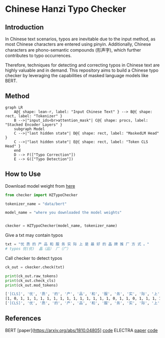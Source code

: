 # Chinese Hanzi Typo Checker

## Introduction
In Chinese text scenarios, typos are inevitable due to the input method, as most Chinese characters are entered using pinyin. Additionally, Chinese characters are phono-semantic compounds (形声字), which further contributes to typo occurrences.

Therefore, techniques for detecting and correcting typos in Chinese text are highly valuable and in demand. This repository aims to build a Chinese typo checker by leveraging the capabilities of masked language models like BERT.


## Method

```mermaid
graph LR
    A@{ shape: lean-r, label: "Input Chinese Text" } --> B@{ shape: rect, label: "Tokenizer" }
    B -->|"input_ids<br>attention_mask"| C@{ shape: procs, label: "Stacked Encoder Layers" }
    subgraph Model
    C -->|"last hidden state"| D@{ shape: rect, label: "MaskedLM Head" }
    C -->|"last hidden state"| E@{ shape: rect, label: "Token CLS Head" }
    end
    D --> F(["Typo Correction"])
    E --> G(["Typo Detection"]) 
```

## How to Use
Download model weight from [here](https://drive.google.com/drive/folders/1qxJ481h2A1gqAy4VPK60oOpt-6nlcHeX?usp=sharing)

```python
from checker import HZTypoChecker

tokenizer_name = "data/bert"

model_name = "where you downloaded the model weights"


ckecker = HZTypoChecker(model_name, tokenizer_name)
```
Give a txt may contain typos
```python
txt = "忧 质 的 产 品 和 服 务 实 际 上 是 最 好 的 晶 牌 推 厂 方 式 。"
# typos 忧(优)  晶（品） 厂（广）
```
Call checker to detect typos
```python 
ck_out = ckecker.check(txt)
```

```python
print(ck_out.raw_tokens)
print(ck_out.check_cls)
print(ck_out.mod_tokens)
```
```sh
['[CLS]', '忧', '质', '的', '产', '品', '和', '服', '务', '实', '际', '上', '是', '最', '好', '的', '晶', '牌', '推', '厂', '方', '式', '。', '[SEP]']
[1, 0, 1, 1, 1, 1, 1, 1, 1, 1, 1, 1, 1, 1, 1, 1, 0, 1, 1, 0, 1, 1, 1, 1]
['[CLS]', '优', '质', '的', '产', '品', '和', '服', '务', '实', '际', '上', '是', '最', '好', '的', '品', '牌', '推', '广', '方', '式', '。', '[SEP]']
```

## References

BERT [paper](https://arxiv.org/abs/1810.04805] [code](https://github.com/huggingface/transformers/tree/main/src/transformers/models/bert)
ELECTRA [paper](https://arxiv.org/abs/2003.10555) [code](https://github.com/huggingface/transformers/tree/main/src/transformers/models/electra)